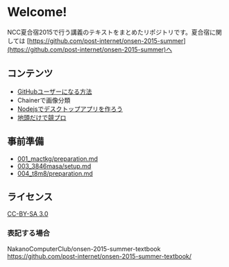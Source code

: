 # Welcome!
NCC夏合宿2015で行う講義のテキストをまとめたリポジトリです。夏合宿に関しては [https://github.com/post-internet/onsen-2015-summer](https://github.com/post-internet/onsen-2015-summer)へ

## コンテンツ
- [GitHubユーザーになる方法](/001_mactkg)
- Chainerで画像分類
- [Nodejsでデスクトップアプリを作ろう](/003_3846masa)
- [地頭だけで競プロ](/004_t8m8)

## 事前準備
- [001_mactkg/preparation.md](/001_mactkg/preparation.md)
- [003_3846masa/setup.md](/003_3846masa/setup.md)
- [004_t8m8/preparation.md](/004_t8m8/preparation.md)

## ライセンス
[CC-BY-SA 3.0](https://creativecommons.org/licenses/by-sa/3.0/deed.ja)

### 表記する場合
NakanoComputerClub/onsen-2015-summer-textbook
https://github.com/post-internet/onsen-2015-summer-textbook/
